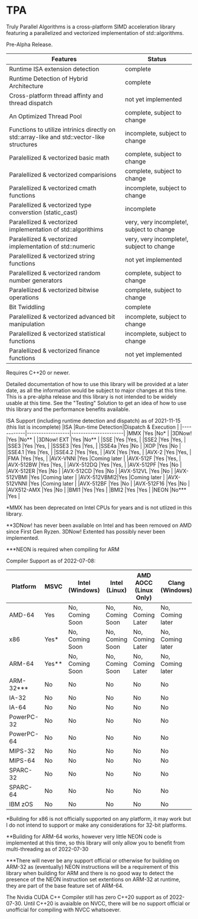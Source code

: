 # TPA
Truly Parallel Algorithms is a cross-platform SIMD acceleration library featuring a parallelized and vectorized implementation of std::algorithms.

Pre-Alpha Release.

|Features                                                                                    | Status                                        |
|--------------------------------------------------------------------------------------------|-----------------------------------------------|
|Runtime ISA extension detection                                                             |complete                                       |
|Runtime Detection of Hybrid Architecture                                                    |complete                                       |
|Cross-platform thread affinty and thread dispatch                                           |not yet implemented                            |
|An Optimized Thread Pool                                                                    |complete, subject to change                    |
|Functions to utilize intrinics directly on std::array-like and std::vector-like structures  |incomplete, subject to change                  |
|Paralellized & vectorized basic math                                                        |complete, subject to change                    |
|Paralellized & vectorized comparisions                                                      |complete, subject to change                    |
|Paralellized & vectorized cmath functions                                                   |incomplete, subject to change                    |
|Paralellized & vectorized type converstion (static_cast)                                    |incomplete                                     |
|Paralellized & vectorized implementation of std::algorithims                                |very, very incomplete!, subject to change      |
|Paralellized & vectorized implementation of std::numeric                                    |very, very incomplete!, subject to change      |
|Paralellized & vectorized string functions                                                  |not yet implemented                            |
|Paralellized & vectorized random number generators                                          |complete, subject to change                    |
|Paralellized & vectorized bitwise operations                                                |complete, subject to change                    |
|Bit Twiddling                                                                               |complete                                       |
|Paralellized & vectorized advanced bit manipulation                                         |incomplete, subject to change                  |
|Paralellized & vectorized statistical functions                                             |incomplete, subject to change                  |
|Paralellized & vectorized finance functions                                                 |not yet implemented                            |  

Requires C++20 or newer.

Detailed documentation of how to use this library will be provided at a later date, as all the information would be subject to major changes at this time. This is a pre-alpha release and this library is not intended to be widely usable at this time. See the "Testing" Solution to get an idea of how to use this library and the performance benefits available. 

ISA Support (including runtime detection and dispatch) as of 2021-11-15 (this list is incomplete)
|ISA         |Run-time Detection|Dispatch & Execution  |
|------------|------------------|----------------------|
|MMX         |Yes               |No*                   |
|3DNow!      |Yes               |No**                  |
|3DNow! EXT  |Yes               |No**                  |
|SSE         |Yes               |Yes,                  |
|SSE2        |Yes               |Yes,                  |
|SSE3        |Yes               |Yes,                  |
|SSSE3       |Yes               |Yes,                  |
|SSE4a       |Yes               |No                    |
|XOP         |Yes               |No                    |
|SSE4.1      |Yes               |Yes,                  |
|SSE4.2      |Yes               |Yes,                  |
|AVX         |Yes               |Yes,                  |
|AVX-2       |Yes               |Yes,                  |
|FMA         |Yes               |Yes,                  |
|AVX-VNNI    |Yes               |Coming later          |
|AVX-512F    |Yes               |Yes,                  |
|AVX-512BW   |Yes               |Yes,                  |
|AVX-512DQ   |Yes               |Yes,                  |
|AVX-512PF   |Yes               |No                    |
|AVX-512ER   |Yes               |No                    |
|AVX-512CD   |Yes               |No                    |
|AVX-512VL   |Yes               |No                    |
|AVX-512VBMI |Yes               |Coming later          |
|AVX-512VBMI2|Yes               |Coming later          |
|AVX-512VNNI |Yes               |Coming later          |
|AVX-512BF   |Yes               |No                    |
|AVX-512F16  |Yes               |No                    |
|AVX512-AMX  |Yes               |No                    |
|BMI1        |Yes               |Yes                   |
|BMI2        |Yes               |Yes                   | 
|NEON        |No***             |Yes                   |

*MMX has been deprecated on Intel CPUs for years and is not utlized in this library.

**3DNow! has never been available on Intel and has been removed on AMD since First Gen Ryzen. 3DNow! Extented has possibly never been implemented.

***NEON is required when compiling for ARM


Compiler Support as of 2022-07-08:

|Platform   | MSVC  | Intel (Windows)  | Intel (Linux)   |  AMD AOCC (Linux Only)  | Clang (Windows)  | Clang (Linux)   |GCC (Linux)    | NVCC |
|-----------|-------|------------------|-----------------|-------------------------|------------------|-----------------|---------------|------|
|AMD-64     |Yes    |No, Coming Soon   |No, Coming Soon  |No, Coming Later         |No, Coming later  |No, Coming Later |No, Coming Soon| No   |
|x86        |Yes*   |No, Coming Soon   |No, Coming Soon  |No, Coming Later         |No, Coming later  |No, Coming Later |No, Coming Soon| No   |
|ARM-64     |Yes**  |No, Coming Soon   |No, Coming Soon  |No, Coming Later         |No, Coming later  |No, Coming Later |No, Coming Soon| No   |
|ARM-32***  |No     |No                |No               |No                       |No                |No               |No             | No   |
|IA-32      |No     |No                |No               |No                       |No                |No               |No             | No   |
|IA-64      |No     |No                |No               |No                       |No                |No               |No             | No   |
|PowerPC-32 |No     |No                |No               |No                       |No                |No               |No             | No   | 
|PowerPC-64 |No     |No                |No               |No                       |No                |No               |No             | No   | 
|MIPS-32    |No     |No                |No               |No                       |No                |No               |No             | No   | 
|MIPS-64    |No     |No                |No               |No                       |No                |No               |No             | No   | 
|SPARC-32   |No     |No                |No               |No                       |No                |No               |No             | No   | 
|SPARC-64   |No     |No                |No               |No                       |No                |No               |No             | No   | 
|IBM zOS    |No     |No                |No               |No                       |No                |No               |No             | No   | 

*Building for x86 is not officially supported on any platform, it may work but I do not intend to support or make any considerations for 32-bit platforms.

**Building for ARM-64 works, however very little NEON code is implemented at this time, so this library will only allow you to benefit from multi-threading as of 2022-07-30

***There will never be any support official or otherwise for building on ARM-32 as (eventually) NEON instructions will be a requirement of this library when building for ARM and there is no good way to detect the presence of the NEON instruction set extentions on ARM-32 at runtime, they are part of the base feature set of ARM-64.

The Nvidia CUDA C++ Compiler still has zero C++20 support as of 2022-07-30. Until C++20 is avaialble on NVCC, there will be no support official or unofficial for compiling with NVCC whatsoever. 
